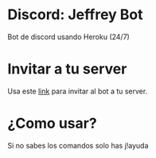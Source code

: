 # Discord: Jeffrey Bot
Bot de discord usando Heroku (24/7)

# Invitar a tu server
Usa este <a href="https://discordapp.com/api/oauth2/authorize?client_id=431973340216033290&permissions=2146958583&scope=bot">link</a>
para invitar al bot a tu server.

# ¿Como usar?
Si no sabes los comandos solo has j!ayuda
